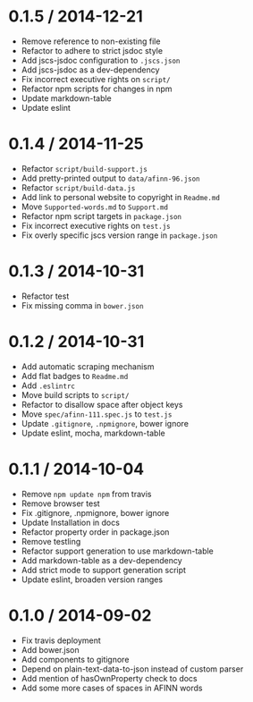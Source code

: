 
0.1.5 / 2014-12-21
==================

  * Remove reference to non-existing file
  * Refactor to adhere to strict jsdoc style
  * Add jscs-jsdoc configuration to `.jscs.json`
  * Add jscs-jsdoc as a dev-dependency
  * Fix incorrect executive rights on `script/`
  * Refactor npm scripts for changes in npm
  * Update markdown-table
  * Update eslint

0.1.4 / 2014-11-25
==================

 * Refactor `script/build-support.js`
 * Add pretty-printed output to `data/afinn-96.json`
 * Refactor `script/build-data.js`
 * Add link to personal website to copyright in `Readme.md`
 * Move `Supported-words.md` to `Support.md`
 * Refactor npm script targets in `package.json`
 * Fix incorrect executive rights on `test.js`
 * Fix overly specific jscs version range in `package.json`

0.1.3 / 2014-10-31
==================

 * Refactor test
 * Fix missing comma in `bower.json`

0.1.2 / 2014-10-31
==================

 * Add automatic scraping mechanism
 * Add flat badges to `Readme.md`
 * Add `.eslintrc`
 * Move build scripts to `script/`
 * Refactor to disallow space after object keys
 * Move `spec/afinn-111.spec.js` to `test.js`
 * Update `.gitignore`, `.npmignore`, bower ignore
 * Update eslint, mocha, markdown-table

0.1.1 / 2014-10-04
==================

 * Remove `npm update npm` from travis
 * Remove browser test
 * Fix .gitignore, .npmignore, bower ignore
 * Update Installation in docs
 * Refactor property order in package.json
 * Remove testling
 * Refactor support generation to use markdown-table
 * Add markdown-table as a dev-dependency
 * Add strict mode to support generation script
 * Update eslint, broaden version ranges

0.1.0 / 2014-09-02
==================

 * Fix travis deployment
 * Add bower.json
 * Add components to gitignore
 * Depend on plain-text-data-to-json instead of custom parser
 * Add mention of hasOwnProperty check to docs
 * Add some more cases of spaces in AFINN words
